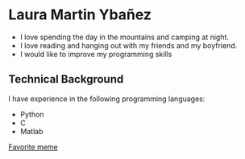 # Laura Martin Ybañez
* I love spending the day in the mountains and camping at night.
* I love reading and hanging out with my friends and my boyfriend.
* I would like to improve my programming skills

## Technical Background

I have experience in the following programming languages:
- Python
- C
- Matlab

[Favorite meme](https://cdn.jokerry.com/2019/06/Best-Memes-1.jpeg)
